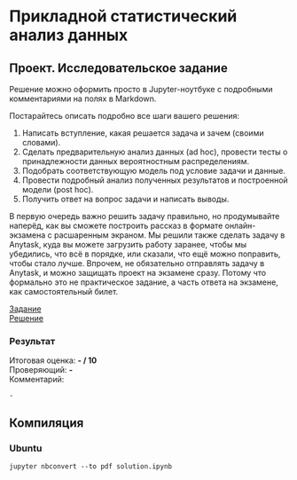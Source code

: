 # Прикладной статистический анализ данных
## Проект. Исследовательское задание

Решение можно оформить просто в Jupyter-ноутбуке с подробными комментариями на полях в Markdown.

Постарайтесь описать подробно все шаги вашего решения:
1. Написать вступление, какая решается задача и зачем (своими словами).
2. Сделать предварительную анализ данных (ad hoc), провести тесты о принадлежности данных вероятностным распределениям.
3. Подобрать соответствующую модель под условие задачи и данные.
4. Провести подробный анализ полученных результатов и построенной модели (post hoc).
5. Получить ответ на вопрос задачи и написать выводы.

В первую очередь важно решить задачу правильно, но продумывайте наперёд, как вы сможете построить рассказ в формате онлайн-экзамена с расшаренным экраном. Мы решили также сделать задачу в Anytask, куда вы можете загрузить работу заранее, чтобы мы убедились, что всё в порядке, или сказали, что ещё можно поправить, чтобы стало лучше. Впрочем, не обязательно отправлять задачу в Anytask, и можно защищать проект на экзамене сразу. Потому что формально это не практическое задание, а часть ответа на экзамене, как самостоятельный билет.

[Задание](task.pdf)   
[Решение](project_Nikolay_Korolev.ipynb)  

### Результат
Итоговая оценка: **- / 10**  
Проверяющий: **-**  
Комментарий:
```
-
```

## Компиляция
### Ubuntu
```
jupyter nbconvert --to pdf solution.ipynb
```
